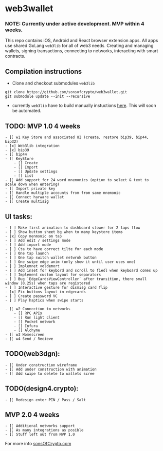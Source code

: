 # web3wallet

### NOTE: Currently under active development. MVP within 4 weeks.

This repo contains iOS, Android and React browser extension apps. All apps use shared GoLang `web3lib` for all of web3 needs. Creating and managing wallets, signing transactions, connecting to networks, interacting with smart contracts.

## Compilation instructions
- Clone and checkout submodules `web3lib`
```
git clone https://github.com/sonsofcrypto/web3wallet.git
git submodule update --init --recursive
```
- currently `web3lib` have to build manually instuctions [here](https://github.com/sonsofcrypto/web3lib). This will soon be automated. 


## TODO: MVP 1.0 4 weeks
	- [] w1 Key Store and associated UI (create, restore bip39, bip44, bip32)
	- [x] Web3lib integration
	- [x] bip39
	- [] bip44
	- [] KeyStore
		- [] Create
		- [] Import
		- [] Update settings
		- [] List
	- [] Add support for 24 word mnemonics (option to select & text to scale down when entering)
	- [] Import private key
	- [] Handle multiple accounts from from same mnemonic
	- [] Connect harware wallet
	- [] Create multisig

## UI tasks: 
	- [ ] Make first animation to dashboard slower for 2 taps flow
	- [ ] Show button sheet bg when to many keystore items
	- [x] Copy menmonic on tap
	- [ ] Add edit / settings mode
	- [ ] Add import mode
	- [ ] Cta to have correct tilte for each mode
	- [ ] One tap launch
	- [ ] One tap switch wallet netwrok button
	- [ ] One swipe edge anim (only show it until user uses one)
	- [ ] Implemnet voldemort
	- [ ] Add inset for keybord and scroll to fiedl when keyboard comes up
 	- [ ] Implement custom layout for separators
	- [ ] Bug `EdgeCardsViewController` after transition, there small window (0.25s) when taps are registered
	- [ ] Interactive gesture for dismisg card flip
	- [x] Fix buttons layout in edgecards
	- [ ] Create password VC
	- [ ] Play haptics when swipe starts

	- [] w2 Connection to networks
		- [] RPC APIs
		- [] Run light client
		- [] Pocket network
		- [] Infura
		- [] Alchyme
	- [] w3 Homescreen
	- [] w4 Send / Recieve

## TODO(web3dgn):
	- [] Under construction wireframe
	- [] Add under construction with animation
	- [] Add swipe to delete to wallets scree

## TODO(design4.crypto):
	- [] Redesign enter PIN / Pass / Salt

## MVP 2.0 4 weeks
	- [] Additional networks support
	- [] As many integrations as posible
	- [] Stuff left out from MVP 1.0

For more info [sonsOfCrypto.com](https://sonsofcrypto.com/)
